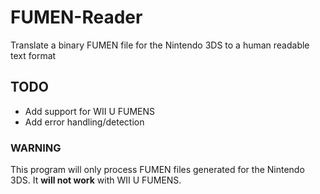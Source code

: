 # FUMEN-Reader
Translate a binary FUMEN file for the Nintendo 3DS to a human readable text format

## TODO
- Add support for WII U FUMENS
- Add error handling/detection

### WARNING
This program will only process FUMEN files generated for the Nintendo 3DS. It **will not work** with WII U FUMENS.
